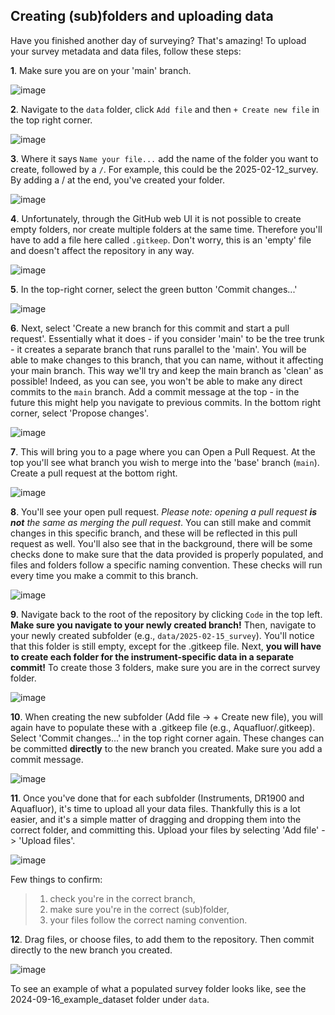 ## Creating (sub)folders and uploading data

Have you finished another day of surveying? That's amazing! To upload your survey metadata and data files, follow these steps:

**1**. Make sure you are on your 'main' branch.

![image](https://github.com/user-attachments/assets/7caa24fb-7581-4746-b3b6-faac03749165)

**2**. Navigate to the `data` folder, click `Add file` and then `+ Create new file` in the top right corner.

![image](https://github.com/user-attachments/assets/c1b7afec-394b-46ed-9171-dfa01ea74907)

**3**. Where it says `Name your file...` add the name of the folder you want to create, followed by a `/`. For example, this could be the 2025-02-12_survey. By adding a / at the end, you've created your folder.

![image](https://github.com/user-attachments/assets/7669a39b-767e-4080-85df-c6be828a5c56)

**4**. Unfortunately, through the GitHub web UI it is not possible to create empty folders, nor create multiple folders at the same time. Therefore you'll have to add a file here called `.gitkeep`. Don't worry, this is an 'empty' file and doesn't affect the repository in any way.

![image](https://github.com/user-attachments/assets/00723af0-2194-4ae6-acdb-11d116b710e5)

**5**. In the top-right corner, select the green button 'Commit changes...'

![image](https://github.com/user-attachments/assets/5b90148f-d080-437b-84d9-15b5ece41f56)

**6**. Next, select 'Create a new branch for this commit and start a pull request'. Essentially what it does - if you consider 'main' to be the tree trunk - it creates a separate branch that runs parallel to the 'main'. You will be able to make changes to this branch, that you can name, without it affecting your main branch. This way we'll try and keep the main branch as 'clean' as possible! Indeed, as you can see, you won't be able to make any direct commits to the `main` branch. Add a commit message at the top - in the future this might help you navigate to previous commits. In the bottom right corner, select 'Propose changes'. 

![image](https://github.com/user-attachments/assets/adc656bf-ca69-4724-9c68-e64cd075213b)

**7**. This will bring you to a page where you can Open a Pull Request. At the top you'll see what branch you wish to merge into the 'base' branch (`main`). Create a pull request at the bottom right. 

![image](https://github.com/user-attachments/assets/98ad04ec-fa93-4c2c-b476-28513a7246ee)

**8**. You'll see your open pull request. _Please note: opening a pull request **is not** the same as merging the pull request_. You can still make and commit changes in this specific branch, and these will be reflected in this pull request as well. You'll also see that in the background, there will be some checks done to make sure that the data provided is properly populated, and files and folders follow a specific naming convention. These checks will run every time you make a commit to this branch.

![image](https://github.com/user-attachments/assets/eaa29ccf-7f14-4f74-a781-39d839288ef6)

**9**. Navigate back to the root of the repository by clicking `Code` in the top left. **Make sure you navigate to your newly created branch!** Then, navigate to your newly created subfolder (e.g., `data/2025-02-15_survey`). You'll notice that this folder is still empty, except for the .gitkeep file. Next, **you will have to create each folder for the instrument-specific data in a separate commit!** To create those 3 folders, make sure you are in the correct survey folder. 

![image](https://github.com/user-attachments/assets/8643cb7a-5cc7-4b38-8bcc-2582f5a48090)

**10**. When creating the new subfolder (Add file -> + Create new file), you will again have to populate these with a .gitkeep file (e.g., Aquafluor/.gitkeep). Select 'Commit changes...' in the top right corner again. These changes can be committed **directly** to the new branch you created. Make sure you add a commit message.

![image](https://github.com/user-attachments/assets/d0a6a619-a1a1-4cca-9d56-4ab20c5981bb)

**11**. Once you've done that for each subfolder (Instruments, DR1900 and Aquafluor), it's time to upload all your data files. Thankfully this is a lot easier, and it's a simple matter of dragging and dropping them into the correct folder, and committing this. Upload your files by selecting 'Add file' -> 'Upload files'.

![image](https://github.com/user-attachments/assets/a24721ec-fa57-478e-a980-e8e72c95da63)

Few things to confirm: 
> 1) check you're in the correct branch, 
> 2) make sure you're in the correct (sub)folder, 
> 3) your files follow the correct naming convention. 

**12**. Drag files, or choose files, to add them to the repository. Then commit directly to the new branch you created.

![image](https://github.com/user-attachments/assets/99065155-87ea-4589-9f0d-204291105a19)

To see an example of what a populated survey folder looks like, see the 2024-09-16_example_dataset folder under `data`.
